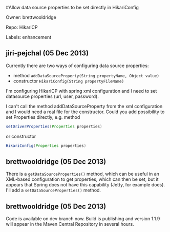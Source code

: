 #Allow  data source properties to be set directly in HikariConfig

Owner: brettwooldridge

Repo: HikariCP

Labels: enhancement 

## jiri-pejchal (05 Dec 2013)

Currently there are two ways of configuring data source properties:
- method  `addDataSourceProperty(String propertyName, Object value)`
- constructor  `HikariConfig(String propertyFileName)`

I'm configuring HikariCP with spring xml configuration and I need to set datasource properties (url, user, password).

I can't call the method addDataSourceProperty from the xml configuration and I would need a real file for the constructor. Could you add possibility to set Properties directly, e.g. method

``` java
setDriverProperties(Properties properties)
```

 or constructor

``` java
HikariConfig(Properties properties)
```


## brettwooldridge (05 Dec 2013)

There is a `getDataSourceProperties()` method, which can be useful in an XML-based configuration to get properties, which can then be set, but it appears that Spring does not have this capability (Jetty, for example does).  I'll add a `setDataSourceProperties()` method.


## brettwooldridge (05 Dec 2013)

Code is available on dev branch now.  Build is publishing and version 1.1.9 will appear in the Maven Central Repository in several hours.



